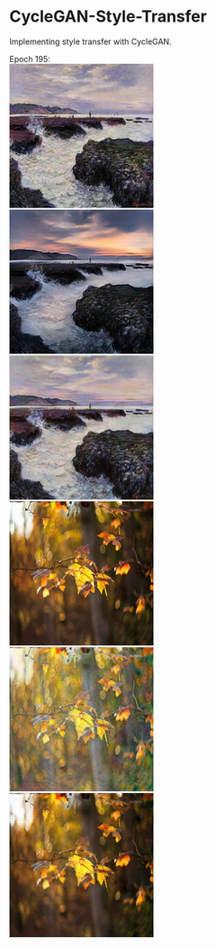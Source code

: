 # CycleGAN-Style-Transfer
Implementing style transfer with CycleGAN.

Epoch 195:
\
![Domain A: Real](https://github.com/tdude92/CycleGAN-Style-Transfer/blob/master/out/Epoch_195/A_real.jpg "Domain A: Real")
![Domain B: Fake](https://github.com/tdude92/CycleGAN-Style-Transfer/blob/master/out/Epoch_195/B_fake.jpg "Domain B: Fake")
![Domain A: Cyclic](https://github.com/tdude92/CycleGAN-Style-Transfer/blob/master/out/Epoch_195/A_cyclic.jpg "Domain A: Cyclic")
\
![Domain B: Real](https://github.com/tdude92/CycleGAN-Style-Transfer/blob/master/out/Epoch_195/B_real.jpg "Domain B: Real")
![Domain A: Fake](https://github.com/tdude92/CycleGAN-Style-Transfer/blob/master/out/Epoch_195/A_fake.jpg "Domain A: Fake")
![Domain B: Cyclic](https://github.com/tdude92/CycleGAN-Style-Transfer/blob/master/out/Epoch_195/B_cyclic.jpg "Domain B: Cyclic")
